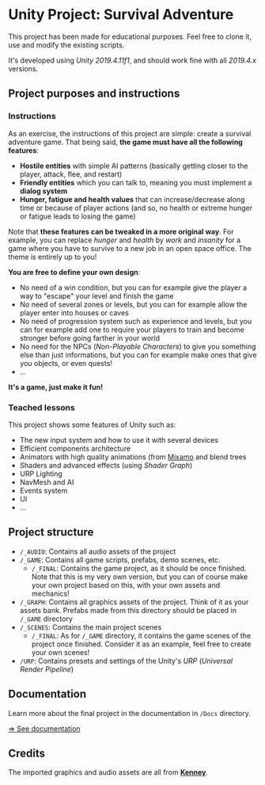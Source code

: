 # Unity Project: Survival Adventure

This project has been made for educational purposes. Feel free to clone it, use and modify the existing scripts.

It's developed using *Unity 2019.4.11f1*, and should work fine with all *2019.4.x* versions.

## Project purposes and instructions

### Instructions

As an exercise, the instructions of this project are simple: create a survival adventure game. That being said, **the game must have all the following features**:

- **Hostile entities** with simple AI patterns (basically getting closer to the player, attack, flee, and restart)
- **Friendly entities** which you can talk to, meaning you must implement a **dialog system**
- **Hunger, fatigue and health values** that can increase/decrease along time or because of player actions (and so, no health or extreme hunger or fatigue leads to losing the game)

Note that **these features can be tweaked in a more original way**. For example, you can replace *hunger* and *health* by *work* and *insanity* for a game where you have to survive to a new job in an open space office. The theme is entirely up to you!

**You are free to define your own design**:

- No need of a win condition, but you can for example give the player a way to "escape" your level and finish the game
- No need of several zones or levels, but you can for example allow the player enter into houses or caves
- No need of progression system such as experience and levels, but you can for example add one to require your players to train and become stronger before going farther in your world
- No need for the NPCs (*Non-Playable Characters*) to give you something else than just informations, but you can for example make ones that give you objects, or even quests!
- ...

**It's a game, just make it fun!**

### Teached lessons

This project shows some features of Unity such as:

- The new input system and how to use it with several devices
- Efficient components architecture
- Animators with high quality animations (from [Mixamo](https://www.mixamo.com) and blend trees
- Shaders and advanced effects (using *Shader Graph*)
- URP Lighting
- NavMesh and AI
- Events system
- UI
- ...

## Project structure

- `/_AUDIO`: Contains all audio assets of the project
- `/_GAME`: Contains all game scripts, prefabs, demo scenes, etc.
    - `/_FINAL`: Contains the game project, as it should be once finished. Note that this is my very own version, but you can of course make your own project based on this, with your own assets and mechanics!
- `/_GRAPH`: Contains all graphics assets of the project. Think of it as your assets bank. Prefabs made from this directory should be placed in `/_GAME` directory
- `/_SCENES`: Contains the main project scenes
    - `/_FINAL`: As for `/_GAME` directory, it contains the game scenes of the project once finished. Consider it as an example, feel free to create your own scenes!
- `/URP`: Contains presets and settings of the Unity's *URP* (*Universal Render Pipeline*)

## Documentation

Learn more about the final project in the documentation in `/Docs` directory.

[=> See documentation](./Docs/README.md)

## Credits

The imported graphics and audio assets are all from [**Kenney**](https://www.kenney.nl).